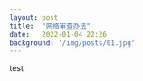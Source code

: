 ```yaml
---
layout: post
title:  "网络审查办法"
date:   2022-01-04 22:26
background: '/img/posts/01.jpg'
---
```

test

